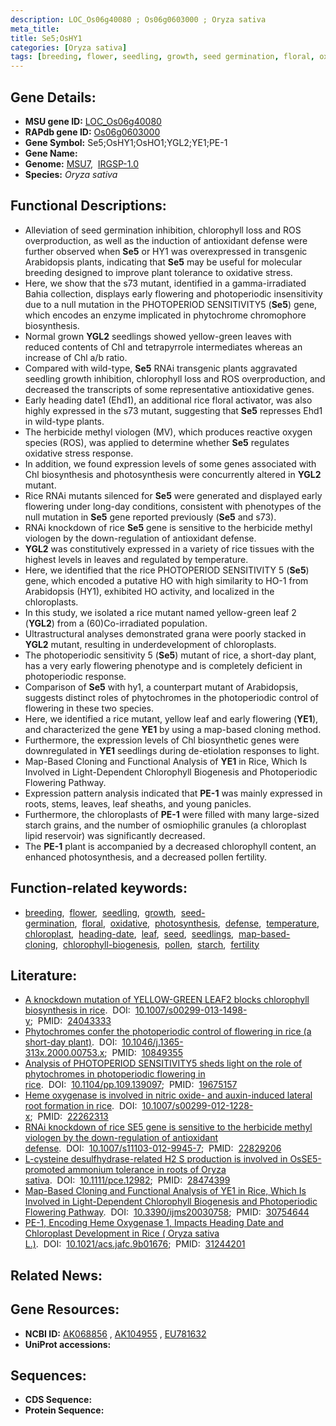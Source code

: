 ```yaml
---
description: LOC_Os06g40080 ; Os06g0603000 ; Oryza sativa
meta_title:
title: Se5;OsHY1
categories: [Oryza sativa]
tags: [breeding, flower, seedling, growth, seed germination, floral, oxidative, photosynthesis, defense, temperature, chloroplast, heading date, leaf, seed, seedlings, map-based cloning, chlorophyll biogenesis, pollen, starch, fertility]
---
```


## Gene Details:
- **MSU gene ID:** [LOC_Os06g40080](http://rice.uga.edu/cgi-bin/ORF_infopage.cgi?orf=LOC_Os06g40080)  
- **RAPdb gene ID:** [Os06g0603000](https://rapdb.dna.affrc.go.jp/locus/?name=Os06g0603000)  
- **Gene Symbol:** Se5;OsHY1;OsHO1;YGL2;YE1;PE-1
- **Gene Name:**
- **Genome:**  [MSU7](http://rice.uga.edu/),&nbsp;&nbsp;[IRGSP-1.0](https://rapdb.dna.affrc.go.jp/download/irgsp1.html)
- **Species:** *Oryza sativa*

## Functional Descriptions:
   - Alleviation of seed germination inhibition, chlorophyll loss and ROS overproduction, as well as the induction of antioxidant defense were further observed when **Se5** or HY1 was overexpressed in transgenic Arabidopsis plants, indicating that **Se5** may be useful for molecular breeding designed to improve plant tolerance to oxidative stress.
   - Here, we show that the s73 mutant, identified in a gamma-irradiated Bahia collection, displays early flowering and photoperiodic insensitivity due to a null mutation in the PHOTOPERIOD SENSITIVITY5 (**Se5**) gene, which encodes an enzyme implicated in phytochrome chromophore biosynthesis.
   - Normal grown **YGL2** seedlings showed yellow-green leaves with reduced contents of Chl and tetrapyrrole intermediates whereas an increase of Chl a/b ratio.
   - Compared with wild-type, **Se5** RNAi transgenic plants aggravated seedling growth inhibition, chlorophyll loss and ROS overproduction, and decreased the transcripts of some representative antioxidative genes.
   - Early heading date1 (Ehd1), an additional rice floral activator, was also highly expressed in the s73 mutant, suggesting that **Se5** represses Ehd1 in wild-type plants.
   - The herbicide methyl viologen (MV), which produces reactive oxygen species (ROS), was applied to determine whether **Se5** regulates oxidative stress response.
   - In addition, we found expression levels of some genes associated with Chl biosynthesis and photosynthesis were concurrently altered in **YGL2** mutant.
   - Rice RNAi mutants silenced for **Se5** were generated and displayed early flowering under long-day conditions, consistent with phenotypes of the null mutation in **Se5** gene reported previously (**Se5** and s73).
   - RNAi knockdown of rice **Se5** gene is sensitive to the herbicide methyl viologen by the down-regulation of antioxidant defense.
   - **YGL2** was constitutively expressed in a variety of rice tissues with the highest levels in leaves and regulated by temperature.
   - Here, we identified that the rice PHOTOPERIOD SENSITIVITY 5 (**Se5**) gene, which encoded a putative HO with high similarity to HO-1 from Arabidopsis (HY1), exhibited HO activity, and localized in the chloroplasts.
   - In this study, we isolated a rice mutant named yellow-green leaf 2 (**YGL2**) from a (60)Co-irradiated population.
   - Ultrastructural analyses demonstrated grana were poorly stacked in **YGL2** mutant, resulting in underdevelopment of chloroplasts.
   - The photoperiodic sensitivity 5 (**Se5**) mutant of rice, a short-day plant, has a very early flowering phenotype and is completely deficient in photoperiodic response.
   - Comparison of **Se5** with hy1, a counterpart mutant of Arabidopsis, suggests distinct roles of phytochromes in the photoperiodic control of flowering in these two species.
   - Here, we identified a rice mutant, yellow leaf and early flowering (**YE1**), and characterized the gene **YE1** by using a map-based cloning method.
   - Furthermore, the expression levels of Chl biosynthetic genes were downregulated in **YE1** seedlings during de-etiolation responses to light.
   - Map-Based Cloning and Functional Analysis of **YE1** in Rice, Which Is Involved in Light-Dependent Chlorophyll Biogenesis and Photoperiodic Flowering Pathway.
   - Expression pattern analysis indicated that **PE-1** was mainly expressed in roots, stems, leaves, leaf sheaths, and young panicles.
   - Furthermore, the chloroplasts of **PE-1** were filled with many large-sized starch grains, and the number of osmiophilic granules (a chloroplast lipid reservoir) was significantly decreased.
   - The **PE-1** plant is accompanied by a decreased chlorophyll content, an enhanced photosynthesis, and a decreased pollen fertility.

## Function-related keywords:
   - [breeding](/tags/breeding/),&nbsp;&nbsp;[flower](/tags/flower/),&nbsp;&nbsp;[seedling](/tags/seedling/),&nbsp;&nbsp;[growth](/tags/growth/),&nbsp;&nbsp;[seed-germination](/tags/seed-germination/),&nbsp;&nbsp;[floral](/tags/floral/),&nbsp;&nbsp;[oxidative](/tags/oxidative/),&nbsp;&nbsp;[photosynthesis](/tags/photosynthesis/),&nbsp;&nbsp;[defense](/tags/defense/),&nbsp;&nbsp;[temperature](/tags/temperature/),&nbsp;&nbsp;[chloroplast](/tags/chloroplast/),&nbsp;&nbsp;[heading-date](/tags/heading-date/),&nbsp;&nbsp;[leaf](/tags/leaf/),&nbsp;&nbsp;[seed](/tags/seed/),&nbsp;&nbsp;[seedlings](/tags/seedlings/),&nbsp;&nbsp;[map-based-cloning](/tags/map-based-cloning/),&nbsp;&nbsp;[chlorophyll-biogenesis](/tags/chlorophyll-biogenesis/),&nbsp;&nbsp;[pollen](/tags/pollen/),&nbsp;&nbsp;[starch](/tags/starch/),&nbsp;&nbsp;[fertility](/tags/fertility/)

## Literature:
   - [A knockdown mutation of YELLOW-GREEN LEAF2 blocks chlorophyll biosynthesis in rice](https://www.doi.org/10.1007/s00299-013-1498-y).&nbsp;&nbsp;DOI:&nbsp;&nbsp;[10.1007/s00299-013-1498-y](https://www.doi.org/10.1007/s00299-013-1498-y);&nbsp;&nbsp;PMID:&nbsp;&nbsp;[24043333](https://pubmed.ncbi.nlm.nih.gov/24043333/)
   - [Phytochromes confer the photoperiodic control of flowering in rice (a short-day plant)](https://www.doi.org/10.1046/j.1365-313x.2000.00753.x).&nbsp;&nbsp;DOI:&nbsp;&nbsp;[10.1046/j.1365-313x.2000.00753.x](https://www.doi.org/10.1046/j.1365-313x.2000.00753.x);&nbsp;&nbsp;PMID:&nbsp;&nbsp;[10849355](https://pubmed.ncbi.nlm.nih.gov/10849355/)
   - [Analysis of PHOTOPERIOD SENSITIVITY5 sheds light on the role of phytochromes in photoperiodic flowering in rice](https://www.doi.org/10.1104/pp.109.139097).&nbsp;&nbsp;DOI:&nbsp;&nbsp;[10.1104/pp.109.139097](https://www.doi.org/10.1104/pp.109.139097);&nbsp;&nbsp;PMID:&nbsp;&nbsp;[19675157](https://pubmed.ncbi.nlm.nih.gov/19675157/)
   - [Heme oxygenase is involved in nitric oxide- and auxin-induced lateral root formation in rice](https://www.doi.org/10.1007/s00299-012-1228-x).&nbsp;&nbsp;DOI:&nbsp;&nbsp;[10.1007/s00299-012-1228-x](https://www.doi.org/10.1007/s00299-012-1228-x);&nbsp;&nbsp;PMID:&nbsp;&nbsp;[22262313](https://pubmed.ncbi.nlm.nih.gov/22262313/)
   - [RNAi knockdown of rice SE5 gene is sensitive to the herbicide methyl viologen by the down-regulation of antioxidant defense](https://www.doi.org/10.1007/s11103-012-9945-7).&nbsp;&nbsp;DOI:&nbsp;&nbsp;[10.1007/s11103-012-9945-7](https://www.doi.org/10.1007/s11103-012-9945-7);&nbsp;&nbsp;PMID:&nbsp;&nbsp;[22829206](https://pubmed.ncbi.nlm.nih.gov/22829206/)
   - [L-cysteine desulfhydrase-related H2 S production is involved in OsSE5-promoted ammonium tolerance in roots of Oryza sativa](https://www.doi.org/10.1111/pce.12982).&nbsp;&nbsp;DOI:&nbsp;&nbsp;[10.1111/pce.12982](https://www.doi.org/10.1111/pce.12982);&nbsp;&nbsp;PMID:&nbsp;&nbsp;[28474399](https://pubmed.ncbi.nlm.nih.gov/28474399/)
   - [Map-Based Cloning and Functional Analysis of YE1 in Rice, Which Is Involved in Light-Dependent Chlorophyll Biogenesis and Photoperiodic Flowering Pathway](https://www.doi.org/10.3390/ijms20030758).&nbsp;&nbsp;DOI:&nbsp;&nbsp;[10.3390/ijms20030758](https://www.doi.org/10.3390/ijms20030758);&nbsp;&nbsp;PMID:&nbsp;&nbsp;[30754644](https://pubmed.ncbi.nlm.nih.gov/30754644/)
   - [PE-1, Encoding Heme Oxygenase 1, Impacts Heading Date and Chloroplast Development in Rice ( Oryza sativa L.)](https://www.doi.org/10.1021/acs.jafc.9b01676).&nbsp;&nbsp;DOI:&nbsp;&nbsp;[10.1021/acs.jafc.9b01676](https://www.doi.org/10.1021/acs.jafc.9b01676);&nbsp;&nbsp;PMID:&nbsp;&nbsp;[31244201](https://pubmed.ncbi.nlm.nih.gov/31244201/)

## Related News:

## Gene Resources:
- **NCBI ID:**  [AK068856](http://www.ncbi.nlm.nih.gov/nuccore/AK068856)&nbsp;,&nbsp;[AK104955](http://www.ncbi.nlm.nih.gov/nuccore/AK104955)&nbsp;,&nbsp;[EU781632](http://www.ncbi.nlm.nih.gov/nuccore/EU781632)
- **UniProt accessions:** [](https://www.uniprot.org/uniprotkb//entry)

## Sequences:
- **CDS Sequence:**
- **Protein Sequence:**
